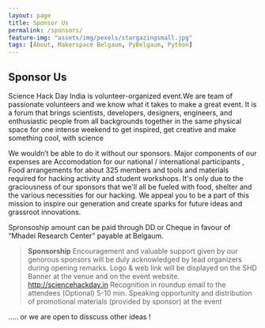```yaml
---
layout: page
title: Sponsor Us
permalink: /sponsors/
feature-img: "assets/img/pexels/stargazingsmall.jpg"
tags: [About, Makerspace Belgaum, PyBelgaum, Python]
---
```


## Sponsor Us

Science Hack Day India is volunteer-organized event.We are team of passionate volunteers and we know what it takes to make a great event.
It is a forum that brings scientists, developers, designers, engineers, and enthusiastic people from all backgrounds together in the same physical space for one intense weekend to get inspired, get creative and make something cool, with science

We wouldn’t be able to do it without our sponsors.
Major components of our expenses are Accomodation for our national / international  participants , Food arrangements for about 325 members  and tools and materials required for hacking activity and student workshops.
It's only due to the graciousness of our sponsors that  we'll all be fueled with food, shelter and the various necessities for our hacking. We appeal you to be a part of this mission to inspire our generation and create sparks  for future ideas and grassroot innovations. 

Spronsoship amount can be paid through DD or Cheque in favour of
“Mhadei Research Center” payable at Belgaum.

>**Sponsorship**
>Encouragement and valuable support given by our genorous sponsors will be duly acknowledged by lead organizers during opening remarks.
>Logo & web link will be displayed on the SHD Banner at the venue and on the event website. http://sciencehackday.in
>Recognition in roundup email to the  attendees
>(Optional) 5-10 min. Speaking opportunity  and distribution of promotional materials (provided by sponsor) at the event

..... or we are open to disscuss other ideas !
